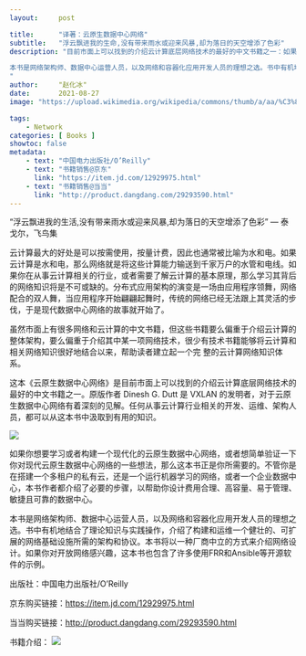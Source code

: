```yaml
---
layout:     post

title:      "译著：云原生数据中心网络"
subtitle:   "浮云飘进我的生命,没有带来雨水或迎来风暴,却为落日的天空增添了色彩"
description: "目前市面上可以找到的介绍云计算底层网络技术的最好的中文书籍之一：如果你想要学习或者构建一个现代化的云原生数据中心网络，或者想简单验证一下你对现代云原生数据中心网络的一些想法，那么这本书正是你所需要的。不管你是在搭建一个多租户的私有云，还是一个运行机器学习的网络，或者一个企业数据中心，本书作者都介绍了必要的步骤，以帮助你设计费用合理、高容量、易于管理、敏捷且可靠的数据中心。

本书是网络架构师、数据中心运营人员，以及网络和容器化应用开发人员的理想之选。书中有机地结合了理论知识与实践操作，介绍了构建和运维一个健壮的、可扩展的网络基础设施所需的架构和协议。本书将以一种厂商中立的方式来介绍网络设计。如果你对开放网络感兴趣，这本书也包含了许多使用FRR和Ansible等开源软件的示例。
"
author:     "赵化冰"
date:       2021-08-27
image: "https://upload.wikimedia.org/wikipedia/commons/thumb/a/aa/%C3%81rea_de_Prote%C3%A7%C3%A3o_Ambiental_da_Baleia_Franca_Claudio_Seelig_%2801%29.jpg/2560px-%C3%81rea_de_Prote%C3%A7%C3%A3o_Ambiental_da_Baleia_Franca_Claudio_Seelig_%2801%29.jpg"

tags:
    - Network
categories: [ Books ]
showtoc: false
metadata:
    - text: "中国电力出版社/O’Reilly"
    - text: "书籍销售@京东"
      link: "https://item.jd.com/12929975.html"
    - text: "书籍销售@当当"
      link: "http://product.dangdang.com/29293590.html"
---
```

“浮云飘进我的生活,没有带来雨水或迎来风暴,却为落日的天空增添了色彩” — 泰戈尔，飞鸟集

云计算最大的好处是可以按需使用，按量计费，因此也通常被比喻为水和电。如果云计算是水和电，那么网络就是将这些计算能力输送到千家万户的水管和电线。如果你在从事云计算相关的行业，或者需要了解云计算的基本原理，那么学习其背后的网络知识将是不可或缺的。分布式应用架构的演变是一场由应用程序领舞，网络配合的双人舞，当应用程序开始翩翩起舞时，传统的网络已经无法跟上其灵活的步伐，于是现代数据中心网络的故事就开始了。

虽然市面上有很多网络和云计算的中文书籍，但这些书籍要么偏重于介绍云计算的整体架构，要么偏重于介绍其中某一项网络技术，很少有技术书籍能够将云计算和相关网络知识很好地结合以来，帮助读者建立起一个完 整的云计算网络知识体系。

这本《云原生数据中心网络》是目前市面上可以找到的介绍云计算底层网络技术的最好的中文书籍之一。原版作者 Dinesh G. Dutt 是 VXLAN 的发明者，对于云原生数据中心网络有着深刻的见解。任何从事云计算行业相关的开发、运维、架构人员，都可以从这本书中汲取到有用的知识。

![](/img/2021-08-27-cloud-native-data-center/book.webp)

如果你想要学习或者构建一个现代化的云原生数据中心网络，或者想简单验证一下你对现代云原生数据中心网络的一些想法，那么这本书正是你所需要的。不管你是在搭建一个多租户的私有云，还是一个运行机器学习的网络，或者一个企业数据中心，本书作者都介绍了必要的步骤，以帮助你设计费用合理、高容量、易于管理、敏捷且可靠的数据中心。

本书是网络架构师、数据中心运营人员，以及网络和容器化应用开发人员的理想之选。书中有机地结合了理论知识与实践操作，介绍了构建和运维一个健壮的、可扩展的网络基础设施所需的架构和协议。本书将以一种厂商中立的方式来介绍网络设计。如果你对开放网络感兴趣，这本书也包含了许多使用FRR和Ansible等开源软件的示例。

出版社：中国电力出版社/O’Reilly

京东购买链接：https://item.jd.com/12929975.html

当当购买链接：http://product.dangdang.com/29293590.html

书籍介绍：
![](/img/2021-08-27-cloud-native-data-center/introduction.jpg)
